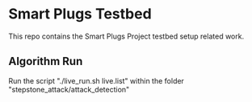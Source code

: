 # Smart Plugs Testbed
This repo contains the Smart Plugs Project testbed setup related work.

## Algorithm Run
Run the script "./live_run.sh live.list" within the folder "stepstone_attack/attack_detection"
